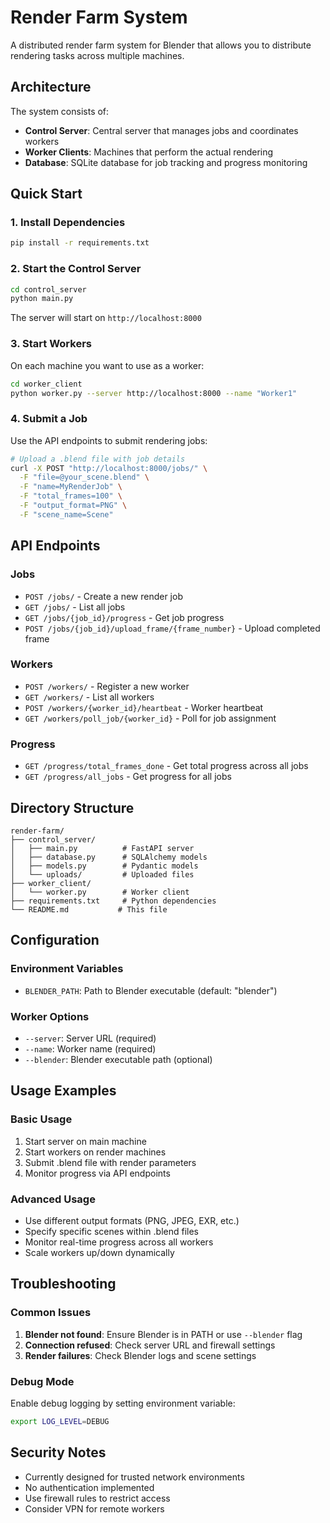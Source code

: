 # Render Farm System

A distributed render farm system for Blender that allows you to distribute rendering tasks across multiple machines.

## Architecture

The system consists of:
- **Control Server**: Central server that manages jobs and coordinates workers
- **Worker Clients**: Machines that perform the actual rendering
- **Database**: SQLite database for job tracking and progress monitoring

## Quick Start

### 1. Install Dependencies

```bash
pip install -r requirements.txt
```

### 2. Start the Control Server

```bash
cd control_server
python main.py
```

The server will start on `http://localhost:8000`

### 3. Start Workers

On each machine you want to use as a worker:

```bash
cd worker_client
python worker.py --server http://localhost:8000 --name "Worker1"
```

### 4. Submit a Job

Use the API endpoints to submit rendering jobs:

```bash
# Upload a .blend file with job details
curl -X POST "http://localhost:8000/jobs/" \
  -F "file=@your_scene.blend" \
  -F "name=MyRenderJob" \
  -F "total_frames=100" \
  -F "output_format=PNG" \
  -F "scene_name=Scene"
```

## API Endpoints

### Jobs
- `POST /jobs/` - Create a new render job
- `GET /jobs/` - List all jobs
- `GET /jobs/{job_id}/progress` - Get job progress
- `POST /jobs/{job_id}/upload_frame/{frame_number}` - Upload completed frame

### Workers
- `POST /workers/` - Register a new worker
- `GET /workers/` - List all workers
- `POST /workers/{worker_id}/heartbeat` - Worker heartbeat
- `GET /workers/poll_job/{worker_id}` - Poll for job assignment

### Progress
- `GET /progress/total_frames_done` - Get total progress across all jobs
- `GET /progress/all_jobs` - Get progress for all jobs

## Directory Structure

```
render-farm/
├── control_server/
│   ├── main.py          # FastAPI server
│   ├── database.py      # SQLAlchemy models
│   ├── models.py        # Pydantic models
│   └── uploads/         # Uploaded files
├── worker_client/
│   └── worker.py        # Worker client
├── requirements.txt     # Python dependencies
└── README.md           # This file
```

## Configuration

### Environment Variables
- `BLENDER_PATH`: Path to Blender executable (default: "blender")

### Worker Options
- `--server`: Server URL (required)
- `--name`: Worker name (required)
- `--blender`: Blender executable path (optional)

## Usage Examples

### Basic Usage
1. Start server on main machine
2. Start workers on render machines
3. Submit .blend file with render parameters
4. Monitor progress via API endpoints

### Advanced Usage
- Use different output formats (PNG, JPEG, EXR, etc.)
- Specify specific scenes within .blend files
- Monitor real-time progress across all workers
- Scale workers up/down dynamically

## Troubleshooting

### Common Issues
1. **Blender not found**: Ensure Blender is in PATH or use `--blender` flag
2. **Connection refused**: Check server URL and firewall settings
3. **Render failures**: Check Blender logs and scene settings

### Debug Mode
Enable debug logging by setting environment variable:
```bash
export LOG_LEVEL=DEBUG
```

## Security Notes
- Currently designed for trusted network environments
- No authentication implemented
- Use firewall rules to restrict access
- Consider VPN for remote workers
